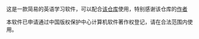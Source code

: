 这是一款简易的英语学习软件，可以配合[该仓库](https://github.com/KyleBing/english-vocabulary)使用，特别感谢该仓库的[作者](https://github.com/KyleBing)

本软件已申请通过中国版权保护中心计算机软件著作权登记，请在合法范围内使用。

